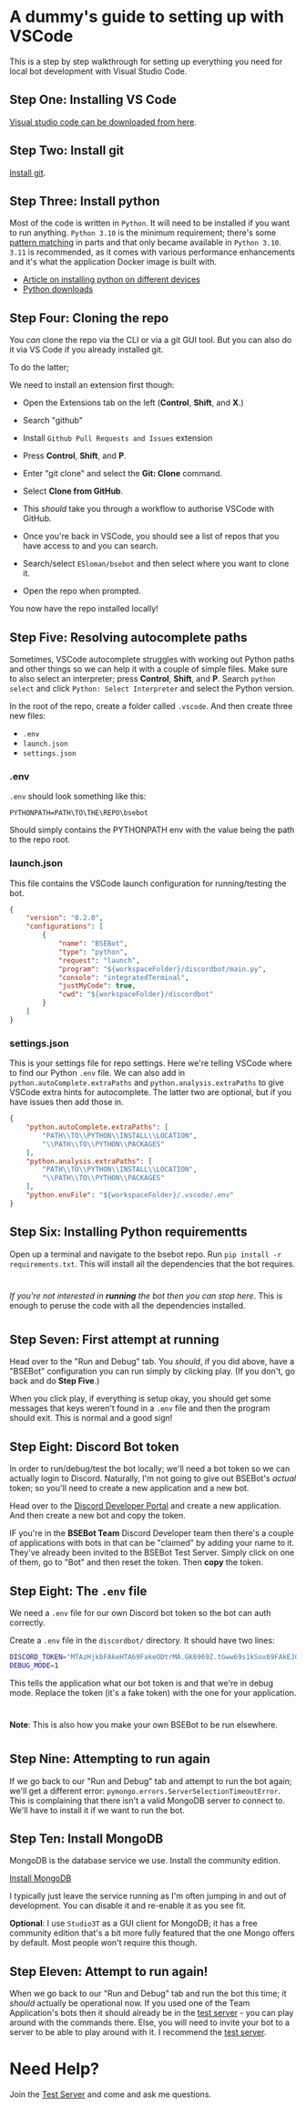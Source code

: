 # A dummy's guide to setting up with VSCode

This is a step by step walkthrough for setting up everything you need for local bot development with Visual Studio Code.

## Step One: Installing VS Code

[Visual studio code can be downloaded from here](https://code.visualstudio.com/).

## Step Two: Install git 

[Install git](https://git-scm.com/book/en/v2/Getting-Started-Installing-Git).

## Step Three: Install python

Most of the code is written in `Python`. It will need to be installed if you want to run anything. `Python 3.10` is the minimum requirement; there's some [pattern matching](https://peps.python.org/pep-0636/) in parts and that only became available in `Python 3.10`. `3.11` is recommended, as it comes with various performance enhancements and it's what the application Docker image is built with.

- [Article on installing python on different devices](https://realpython.com/installing-python/)
- [Python downloads](https://www.python.org/downloads/)

## Step Four: Cloning the repo

You _can_ clone the repo via the CLI or via a git GUI tool. But you can also do it via VS Code if you already installed git.

To do the latter;

We need to install an extension first though:
- Open the Extensions tab on the left (**Control**, **Shift**, and **X**.)
- Search "github"
- Install `Github Pull Requests and Issues` extension

- Press **Control**, **Shift**, and **P**.
- Enter "git clone" and select the **Git: Clone** command.
- Select **Clone from GitHub**.
- This _should_ take you through a workflow to authorise VSCode with GitHub.
- Once you're back in VSCode, you should see a list of repos that you have access to and you can search.
- Search/select `ESloman/bsebot` and then select where you want to clone it.
- Open the repo when prompted.

You now have the repo installed locally!

## Step Five: Resolving autocomplete paths

Sometimes, VSCode autocomplete struggles with working out Python paths and other things so we can help it with a couple of simple files. Make sure to also select an interpreter; press **Control**, **Shift**, and **P**. Search `python select` and click `Python: Select Interpreter` and select the Python version.


In the root of the repo, create a folder called `.vscode`. And then create three new files:
- `.env`
- `launch.json`
- `settings.json`

### .env

`.env` should look something like this:

```
PYTHONPATH=PATH\TO\THE\REPO\bsebot
```

Should simply contains the PYTHONPATH env with the value being the path to the repo root.

### launch.json

This file contains the VSCode launch configuration for running/testing the bot.

```json
{
    "version": "0.2.0",
    "configurations": [
        {
            "name": "BSEBot",
            "type": "python",
            "request": "launch",
            "program": "${workspaceFolder}/discordbot/main.py",
            "console": "integratedTerminal",
            "justMyCode": true,
            "cwd": "${workspaceFolder}/discordbot"
        }
    ]
}
```

### settings.json

This is your settings file for repo settings. Here we're telling VSCode where to find our Python `.env` file. We can also add in `python.autoComplete.extraPaths` and `python.analysis.extraPaths` to give VSCode extra hints for autocomplete. The latter two are optional, but if you have issues then add those in.

```json
{
    "python.autoComplete.extraPaths": [
        "PATH\\TO\\PYTHON\\INSTALL\\LOCATION",
        "\\PATH\\TO\\PYTHON\\PACKAGES"
    ],
    "python.analysis.extraPaths": [
        "PATH\\TO\\PYTHON\\INSTALL\\LOCATION",
        "\\PATH\\TO\\PYTHON\\PACKAGES"
    ],
    "python.envFile": "${workspaceFolder}/.vscode/.env"
}
```

## Step Six: Installing Python requirementts

Open up a terminal and navigate to the bsebot repo. Run `pip install -r requirements.txt`. This will install all the dependencies that the bot requires.

# 

_If you're not interested in **running** the bot then you can stop here_. This is enough to peruse the code with all the dependencies installed.

#

## Step Seven: First attempt at running

Head over to the "Run and Debug" tab. You _should_, if you did above, have a "BSEBot" configuration you can run simply by clicking play. (If you don't, go back and do **Step Five**.)

When you click play, if everything is setup okay, you should get some messages that keys weren't found in a `.env` file and then the program should exit. This is normal and a good sign!

## Step Eight: Discord Bot token

In order to run/debug/test the bot locally; we'll need a bot token so we can actually login to Discord. Naturally, I'm not going to give out BSEBot's _actual_ token; so you'll need to create a new application and a new bot.

Head over to the [Discord Developer Portal](https://discord.com/developers/applications) and create a new application. And then create a new bot and copy the token.

IF you're in the **BSEBot Team** Discord Developer team then there's a couple of applications with bots in that can be "claimed" by adding your name to it. They've already been invited to the BSEBot Test Server. Simply click on one of them, go to "Bot" and then reset the token. Then **copy** the token.

## Step Eight: The `.env` file

We need a `.env` file for our own Discord bot token so the bot can auth correctly.

Create a `.env` file in the `discordbot/` directory. It should have two lines:

```bash
DISCORD_TOKEN="MTAzHjkbFAkeHTA69FakeODtrMA.GK6969Z.tGww69s1kSox69FAkEJGb_P4DrWu69696969K6969BO69s"
DEBUG_MODE=1
```

This tells the application what our bot token is and that we're in debug mode. Replace the token (it's a fake token) with the one for your application.

#

**Note**: This is also how you make your own BSEBot to be run elsewhere.

#


## Step Nine: Attempting to run again

If we go back to our "Run and Debug" tab and attempt to run the bot again; we'll get a different error: `pymongo.errors.ServerSelectionTimeoutError`. This is complaining that there isn't a valid MongoDB server to connect to. We'll have to install it if we want to run the bot.

## Step Ten: Install MongoDB

MongoDB is the database service we use. Install the community edition.

[Install MongoDB](https://www.mongodb.com/docs/manual/installation/)

I typically just leave the service running as I'm often jumping in and out of development. You can disable it and re-enable it as you see fit.

**Optional**: I use `Studio3T` as a GUI client for MongoDB; it has a free community edition that's a bit more fully featured that the one Mongo offers by default. Most people won't require this though.

## Step Eleven: Attempt to run again!

When we go back to our "Run and Debug" tab and run the bot this time; it _should_ actually be operational now. If you used one of the Team Application's bots then it should already be in the [test server](https://discord.com/invite/R39Kw7gXSa) - you can play around with the commands there. Else, you will need to invite your bot to a server to be able to play around with it. I recommend the [test server](https://discord.com/invite/R39Kw7gXSa).

#

# Need Help?

Join the [Test Server](https://discord.com/invite/R39Kw7gXSa) and come and ask me questions.
